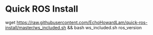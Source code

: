 # Quick ROS Install

wget https://raw.githubusercontent.com/EchoHowardLam/quick-ros-install/master/ws_included.sh &&
bash ws_included.sh ros_version
